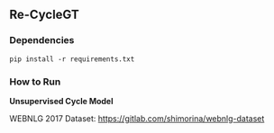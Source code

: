 ## Re-CycleGT

### Dependencies
`pip install -r requirements.txt`

### How to Run
**Unsupervised Cycle Model**



WEBNLG 2017 Dataset: https://gitlab.com/shimorina/webnlg-dataset